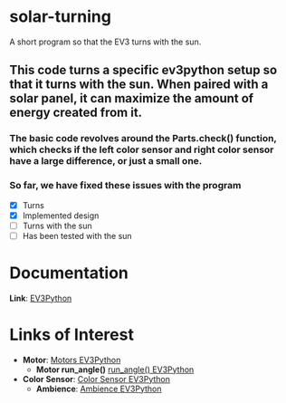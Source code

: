 # solar-turning
A short program so that the EV3 turns with the sun.

## This code turns a specific ev3python setup so that it turns with the sun. When paired with a solar panel, it can maximize the amount of energy created from it.

### The basic code revolves around the Parts.check() function, which checks if the left color sensor and right color sensor have a large difference, or just a small one.

### So far, we have fixed these issues with the program

- [x] Turns
- [x] Implemented design
- [ ] Turns with the sun
- [ ] Has been tested with the sun 

# Documentation
**Link**: [EV3Python](https://pybricks.github.io/ev3-micropython/)

# Links of Interest
- **Motor**: [Motors EV3Python](https://pybricks.github.io/ev3-micropython/ev3devices.html#motors)
    - **Motor run_angle()** [run_angle() EV3Python](https://pybricks.github.io/ev3-micropython/ev3devices.html#pybricks.ev3devices.Motor.run_angle)
- **Color Sensor**: [Color Sensor EV3Python](https://pybricks.github.io/ev3-micropython/ev3devices.html#color-sensor)
    - **Ambience**: [Ambience EV3Python](https://pybricks.github.io/ev3-micropython/ev3devices.html#pybricks.ev3devices.ColorSensor.ambient)
    